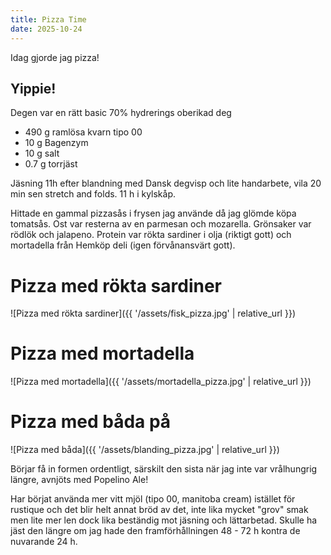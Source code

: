 ```yaml
---
title: Pizza Time
date: 2025-10-24
---
```


Idag gjorde jag pizza!

## Yippie!

Degen var en rätt basic 70% hydrerings oberikad deg
- 490 g ramlösa kvarn tipo 00 
- 10  g Bagenzym 
- 10  g salt
- 0.7 g torrjäst

Jäsning 11h efter blandning med Dansk degvisp och lite handarbete, vila 20 min sen stretch and folds. 
11 h i kylskåp. 

Hittade en gammal pizzasås i frysen jag använde då jag glömde köpa tomatsås. Ost var resterna av en parmesan och mozarella.  Grönsaker var rödlök och jalapeno. Protein var rökta sardiner i olja (riktigt gott) och mortadella från Hemköp deli (igen förvånansvärt gott). 

# Pizza med rökta sardiner
![Pizza med rökta sardiner]({{ '/assets/fisk_pizza.jpg' | relative_url }})

# Pizza med mortadella
![Pizza med mortadella]({{ '/assets/mortadella_pizza.jpg' | relative_url }})

# Pizza med båda på 
![Pizza med båda]({{ '/assets/blanding_pizza.jpg' | relative_url }})

Börjar få in formen ordentligt, särskilt den sista när jag inte var vrålhungrig längre, avnjöts med Popelino Ale! 

Har börjat använda mer vitt mjöl (tipo 00, manitoba cream) istället för rustique och det blir helt annat bröd av det, inte lika mycket "grov" smak men lite mer len dock lika beständig mot jäsning och lättarbetad. Skulle ha jäst den längre om jag hade den framförhållningen 48 - 72 h kontra de nuvarande 24 h.